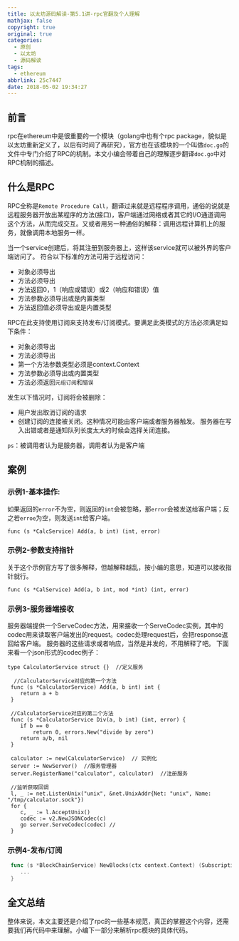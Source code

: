 ```yaml
---
title: 以太坊源码解读-第5.1讲-rpc官翻及个人理解
mathjax: false
copyright: true
original: true
categories:
  - 原创
  - 以太坊
  - 源码解读
tags:
  - ethereum
abbrlink: 25c7447
date: 2018-05-02 19:34:27
---
```

## 前言
rpc在ethereum中是很重要的一个模块（golang中也有个rpc package，貌似是以太坊重新定义了，以后有时间了再研究），官方也在该模块的一个叫做`doc.go`的文件中专门介绍了RPC的机制。本文小编会带着自己的理解逐步翻译`doc.go`中对RPC机制的描述。
<!--more-->
## 什么是RPC
RPC全称是`Remote Procedure Call`，翻译过来就是远程程序调用，通俗的说就是远程服务器开放出某程序的方法(接口)，客户端通过网络或者其它的I/O通道调用这个方法，从而完成交互。又或者用另一种通俗的解释：调用远程计算机上的服务，就像调用本地服务一样。

当一个service创建后，将其注册到服务器上，这样该service就可以被外界的客户端访问了。
符合以下标准的方法可用于远程访问：
* 对象必须导出
* 方法必须导出
* 方法返回0，1（响应或错误）或2（响应和错误）值
* 方法参数必须导出或是内置类型
* 方法返回值必须导出或是内置类型

RPC在此支持使用订阅来支持发布/订阅模式。要满足此类模式的方法必须满足如下条件：
* 对象必须导出
* 方法必须导出
* 第一个方法参数类型必须是context.Context
* 方法参数必须导出或内置类型
* 方法必须返回`元组订阅`和`错误`

发生以下情况时，订阅将会被删除：
* 用户发出取消订阅的请求
* 创建订阅的连接被关闭。这种情况可能由客户端或者服务器触发。 服务器在写入出错或者是通知队列长度太大的时候会选择关闭连接。

`ps`：被调用者认为是服务器，调用者认为是客户端

## 案例

### 示例1-基本操作:
如果返回的`error`不为空，则返回的`int`会被忽略，那`error`会被发送给客户端；反之若`erroe`为空，则发送`int`给客户端。
```golang
func (s *CalcService) Add(a, b int) (int, error)
```

### 示例2-参数支持指针
关于这个示例官方写了很多解释，但越解释越乱，按小编的意思，知道可以接收指针就行。
```golang
func (s *CalService) Add(a, b int, mod *int) (int, error)
```

### 示例3-服务器端接收
服务器端提供一个ServeCodec方法，用来接收一个ServeCodec实例，其中的codec用来读取客户端发出的request。codec处理request后，会把response返回给客户端。
服务器的这些请求或者响应，当然是并发的，不用解释了吧。
下面来看一个json形式的codec例子：
```golang
type CalculatorService struct {}  //定义服务

  //CalculatorService对应的第一个方法 
 func (s *CalculatorService) Add(a, b int) int {
	return a + b
 }

 //CalculatorService对应的第二个方法
 func (s *CalculatorService Div(a, b int) (int, error) {
	if b == 0 
		return 0, errors.New("divide by zero")
	return a/b, nil
 }

 calculator := new(CalculatorService)  // 实例化
 server := NewServer()  //服务管理器
 server.RegisterName("calculator", calculator)  //注册服务

 //监听获取回调
 l, _ := net.ListenUnix("unix", &net.UnixAddr{Net: "unix", Name: "/tmp/calculator.sock"})
 for {
	c, _ := l.AcceptUnix()
	codec := v2.NewJSONCodec(c)
	go server.ServeCodec(codec) //
 }
```

### 示例4-发布/订阅
```go
 func (s *BlockChainService) NewBlocks(ctx context.Context) (Subscription, error) {
 	...
 }
```

## 全文总结
整体来说，本文主要还是介绍了rpc的一些基本规范，真正的掌握这个内容，还需要我们再代码中来理解。小编下一部分来解析rpc模块的具体代码。